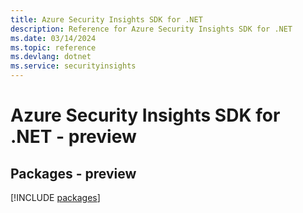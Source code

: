 ```yaml
---
title: Azure Security Insights SDK for .NET
description: Reference for Azure Security Insights SDK for .NET
ms.date: 03/14/2024
ms.topic: reference
ms.devlang: dotnet
ms.service: securityinsights
---
```

# Azure Security Insights SDK for .NET - preview
## Packages - preview
[!INCLUDE [packages](security-insights-index.md)]